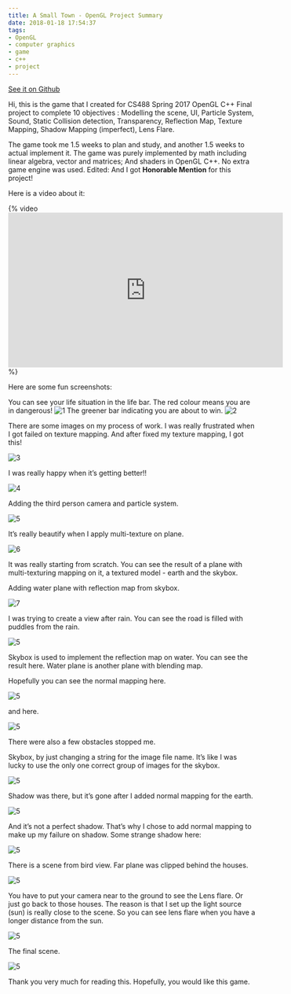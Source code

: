 ```yaml
---
title: A Small Town - OpenGL Project Summary
date: 2018-01-18 17:54:37
tags:
- OpenGL
- computer graphics
- game
- c++
- project
---
```


[See it on Github](https://github.com/lalaphoon/CS488-Project)

Hi, this is the game that I created for CS488 Spring 2017 OpenGL C++ Final project to complete 10 objectives : Modelling the scene, UI, Particle System, Sound, Static Collision detection, Transparency, Reflection Map, Texture Mapping, Shadow Mapping (imperfect), Lens Flare.

The game took me 1.5 weeks to plan and study, and another 1.5 weeks to actual implement it. The game was purely implemented by math including linear algebra, vector and matrices; And shaders in OpenGL C++. No extra game engine was used. Edited: And I got **Honorable Mention** for this project!

<!--more-->

Here is a video about it:

{% video <iframe width="560" height="315" src="https://www.youtube.com/embed/Y29Be31nX_o?rel=0&amp;showinfo=0" frameborder="0" gesture="media" allow="encrypted-media" allowfullscreen></iframe> %}

Here are some fun screenshots:

You can see your life situation in the life bar. The red colour means you are in dangerous!
 ![1](/images/small-town/1.png)
 The greener bar indicating you are about to win.
![2](/images/small-town/2.png)

There are some images on my process of work.
I was really frustrated when I got failed on texture mapping. And after fixed my texture mapping, I got this!

![3](/images/small-town/3.png)

I was really happy when it’s getting better!!

![4](/images/small-town/4.png)

Adding the third person camera and particle system.

![5](/images/small-town/5.png)

It’s really beautify when I apply multi-texture on plane.

![6](/images/small-town/6.png)

It was really starting from scratch. You can see the result of a plane with multi-texturing mapping on it, a textured model - earth and the skybox.

Adding water plane with reflection map from skybox.

![7](/images/small-town/7.png)

I was trying to create a view after rain. You can see the road is filled with puddles from the rain.

![5](/images/small-town/8.png)

Skybox is used to implement the reflection map on water. You can see the result here. Water plane is another plane with blending map.

Hopefully you can see the normal mapping here.

![5](/images/small-town/9.png)

and here.

![5](/images/small-town/10.png)

There were also a few obstacles stopped me.

Skybox, by just changing a string for the image file name. It’s like I was lucky to use the only one correct group of images for the skybox.

![5](/images/small-town/11.png)

Shadow was there, but it’s gone after I added normal mapping for the earth.

![5](/images/small-town/12.png)

And it’s not a perfect shadow. That’s why I chose to add normal mapping to make up my failure on shadow. Some strange shadow here:

![5](/images/small-town/13.png)

There is a scene from bird view. Far plane was clipped behind the houses.

![5](/images/small-town/14.png)

You have to put your camera near to the ground to see the Lens flare. Or just go back to those houses. The reason is that I set up the light source (sun) is really close to the scene. So you can see lens flare when you have a longer distance from the sun.

![5](/images/small-town/15.png)

The final scene.

![5](/images/small-town/16.png)

Thank you very much for reading this. Hopefully, you would like this game.

